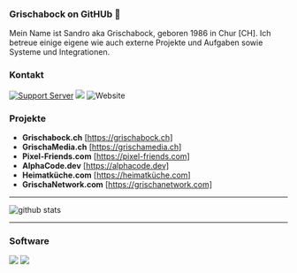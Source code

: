 ### Grischabock on GitHUb 👋

Mein Name ist Sandro aka Grischabock, geboren 1986 in Chur [CH]. Ich betreue einige eigene wie auch externe Projekte und Aufgaben sowie Systeme und Integrationen. 

### Kontakt
[![Support Server](https://img.shields.io/discord/668561281229389824.svg?color=7289da&label=GrischaMedia&logo=discord&style=flat-square)](https://discord.gg/eBPnGDq) <a href="mailto:info@grischamedia.ch" title="Email"><img src="https://img.shields.io/badge/email-green?logo=mail.ru&style=flat-square&logoColor=white"></a> ![Website](https://img.shields.io/website?&up_message=Grischabock.ch&url=https://grischabock.ch)

### Projekte
- **Grischabock.ch** [https://grischabock.ch]
- **GrischaMedia.ch** [https://grischamedia.ch]
- **Pixel-Friends.com** [https://pixel-friends.com]
- **AlphaCode.dev** [https://alphacode.dev]
- **Heimatküche.com** [https://heimatküche.com]
- **GrischaNetwork.com** [https://grischanetwork.com]

---------------------------------------------------------------------------------------------------------------------------------------------------------------------------------

![github stats](https://github-readme-stats.vercel.app/api?username=Grischabock&show_icons=true)

---------------------------------------------------------------------------------------------------------------------------------------------------------------------------------

### Software
<img src="https://img.shields.io/badge/adobe%20-%23FF0000.svg?&style=for-the-badge&logo=adobe&logoColor=white"/>
<img src="https://img.shields.io/badge/bitbucket%20-%230047B3.svg?&style=for-the-badge&logo=bitbucket&logoColor=white"/>
